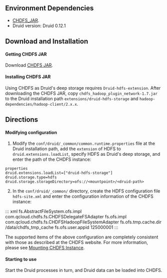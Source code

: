 ## Environment Dependencies

- [CHDFS_JAR](https://github.com/tencentyun/chdfs-hadoop-plugin).
- Druid version: Druid 0.12.1

## Download and Installation

#### Getting CHDFS JAR

Download [CHDFS JAR](https://github.com/tencentyun/chdfs-hadoop-plugin).

#### Installing CHDFS JAR

Using CHDFS as Druid's deep storage requires `Druid-hdfs-extension`.
After downloading the CHDFS JAR, copy `chdfs_hadoop_plugin_network-1.7.jar` to the Druid installation path `extensions/druid-hdfs-storage` and `hadoop-dependencies/hadoop-client/2.x.x`.

## Directions

#### Modifying configuration

1. Modify the `conf/druid/_common/common.runtime.properties` file at the Druid installation path, add the `extension` of HDFS to `druid.extensions.loadList`, specify HDFS as Druid's deep storage, and enter the path of the CHDFS instance:
```plaintext
properties
druid.extensions.loadList=["druid-hdfs-storage"]
druid.storage.type=hdfs
druid.storage.storageDirectory=ofs://<mountpoint>/<druid-path>
```
2. In the `conf/druid/_common/` directory, create the HDFS configuration file `hdfs-site.xml` and enter the configuration information of the CHDFS instance:

<dx-codeblock>
::: xml
<?xml version="1.0" encoding="UTF-8"?>
<?xml-stylesheet type="text/xsl" href="configuration.xsl"?>
<!--
  Licensed under the Apache License, Version 2.0 (the "License");
  you may not use this file except in compliance with the License.
  You may obtain a copy of the License at
    http://www.apache.org/licenses/LICENSE-2.0
  Unless required by applicable law or agreed to in writing, software
  distributed under the License is distributed on an "AS IS" BASIS,
  WITHOUT WARRANTIES OR CONDITIONS OF ANY KIND, either express or implied.
  See the License for the specific language governing permissions and
  limitations under the License. See accompanying LICENSE file.
-->
<!-- Put site-specific property overrides in this file. -->
<configuration>
 <property>
    <name>fs.AbstractFileSystem.ofs.impl</name>
    <value>com.qcloud.chdfs.fs.CHDFSDelegateFSAdapter</value>
 </property>
 <property>
    <name>fs.ofs.impl</name>
    <value>com.qcloud.chdfs.fs.CHDFSHadoopFileSystemAdapter</value>
 </property>
 <!--Temporary directory of the local cache. For data read/write, data will be written to the local disk when the memory cache is insufficient. This path will be created automatically if it does not exist-->
 <property>
    <name>fs.ofs.tmp.cache.dir</name>
    <value>/data/chdfs_tmp_cache</value>
 </property>
 <!--You need to replace `appId` with your own `appid`, which can be obtained at https://console.cloud.tencent.com/cam/capi-->      
 <property>
    <name>fs.ofs.user.appid</name>
    <value>125000001</value>
 </property>
</configuration>
:::
</dx-codeblock>

The supported items of the above configuration are completely consistent with those as described at the CHDFS website. For more information, please see [Mounting CHDFS Instance](https://intl.cloud.tencent.com/document/product/1106/41965).

#### Starting to use
Start the Druid processes in turn, and Druid data can be loaded into CHDFS.

